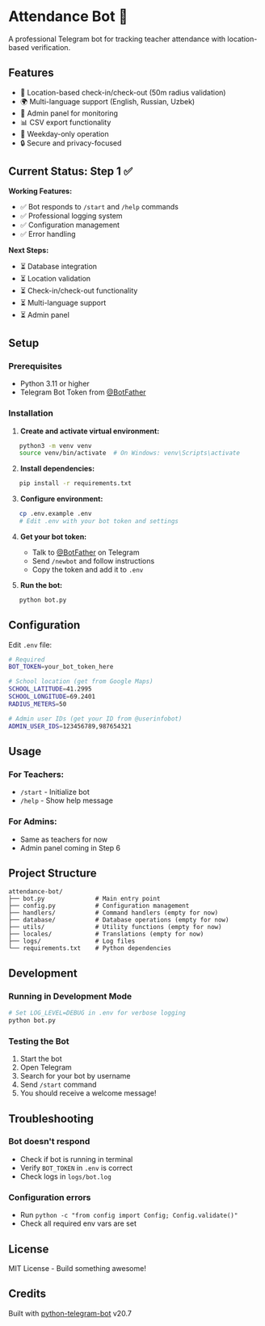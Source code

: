 # Attendance Bot 🏫

A professional Telegram bot for tracking teacher attendance with location-based verification.

## Features

- 📍 Location-based check-in/check-out (50m radius validation)
- 🌍 Multi-language support (English, Russian, Uzbek)
- 👥 Admin panel for monitoring
- 📊 CSV export functionality
- 📅 Weekday-only operation
- 🔒 Secure and privacy-focused

## Current Status: Step 1 ✅

**Working Features:**
- ✅ Bot responds to `/start` and `/help` commands
- ✅ Professional logging system
- ✅ Configuration management
- ✅ Error handling

**Next Steps:**
- ⏳ Database integration
- ⏳ Location validation
- ⏳ Check-in/check-out functionality
- ⏳ Multi-language support
- ⏳ Admin panel

## Setup

### Prerequisites

- Python 3.11 or higher
- Telegram Bot Token from [@BotFather](https://t.me/BotFather)

### Installation

1. **Create and activate virtual environment:**
```bash
   python3 -m venv venv
   source venv/bin/activate  # On Windows: venv\Scripts\activate
```

2. **Install dependencies:**
```bash
   pip install -r requirements.txt
```

3. **Configure environment:**
```bash
   cp .env.example .env
   # Edit .env with your bot token and settings
```

4. **Get your bot token:**
   - Talk to [@BotFather](https://t.me/BotFather) on Telegram
   - Send `/newbot` and follow instructions
   - Copy the token and add it to `.env`

5. **Run the bot:**
```bash
   python bot.py
```

## Configuration

Edit `.env` file:
```bash
# Required
BOT_TOKEN=your_bot_token_here

# School location (get from Google Maps)
SCHOOL_LATITUDE=41.2995
SCHOOL_LONGITUDE=69.2401
RADIUS_METERS=50

# Admin user IDs (get your ID from @userinfobot)
ADMIN_USER_IDS=123456789,987654321
```

## Usage

### For Teachers:
- `/start` - Initialize bot
- `/help` - Show help message

### For Admins:
- Same as teachers for now
- Admin panel coming in Step 6

## Project Structure
```
attendance-bot/
├── bot.py              # Main entry point
├── config.py           # Configuration management
├── handlers/           # Command handlers (empty for now)
├── database/           # Database operations (empty for now)
├── utils/              # Utility functions (empty for now)
├── locales/            # Translations (empty for now)
├── logs/               # Log files
└── requirements.txt    # Python dependencies
```

## Development

### Running in Development Mode
```bash
# Set LOG_LEVEL=DEBUG in .env for verbose logging
python bot.py
```

### Testing the Bot

1. Start the bot
2. Open Telegram
3. Search for your bot by username
4. Send `/start` command
5. You should receive a welcome message!

## Troubleshooting

### Bot doesn't respond
- Check if bot is running in terminal
- Verify `BOT_TOKEN` in `.env` is correct
- Check logs in `logs/bot.log`

### Configuration errors
- Run `python -c "from config import Config; Config.validate()"`
- Check all required env vars are set

## License

MIT License - Build something awesome!

## Credits

Built with [python-telegram-bot](https://github.com/python-telegram-bot/python-telegram-bot) v20.7
